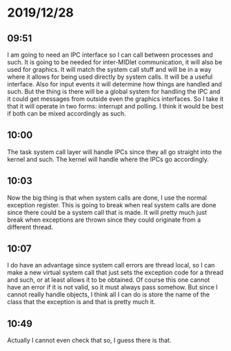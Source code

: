 # 2019/12/28

## 09:51

I am going to need an IPC interface so I can call between processes and
such. It is going to be needed for inter-MIDlet communication, it will also
be used for graphics. It will match the system call stuff and will be in
a way where it allows for being used directly by system calls. It will be
a useful interface. Also for input events it will determine how things are
handled and such. But the thing is there will be a global system for handling
the IPC and it could get messages from outside even the graphics interfaces.
So I take it that it will operate in two forms: interrupt and polling. I think
it would be best if both can be mixed accordingly as such.

## 10:00

The task system call layer will handle IPCs since they all go straight into
the kernel and such. The kernel will handle where the IPCs go accordingly.

## 10:03

Now the big thing is that when system calls are done, I use the normal
exception register. This is going to break when real system calls are done
since there could be a system call that is made. It will pretty much just
break when exceptions are thrown since they could originate from a different
thread.

## 10:07

I do have an advantage since system call errors are thread local, so I can
make a new virtual system call that just sets the exception code for a thread
and such, or at least allows it to be obtained. Of course this one cannot
have an error if it is not valid, so it must always pass somehow. But since
I cannot really handle objects, I think all I can do is store the name of the
class that the exception is and that is pretty much it.

## 10:49

Actually I cannot even check that so, I guess there is that.
